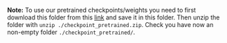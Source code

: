 **Note:** To use our pretrained checkpoints/weights you need to first download this folder from this [link](https://drive.google.com/uc?export=download&id=1z4NKPolPDfeEI3njuIFvbDQvMIQk9Nhl) and save it in this folder. Then unzip the folder with `unzip ./checkpoint_pretrained.zip`. Check you have now an non-empty folder `./checkpoint_pretrained/`.
